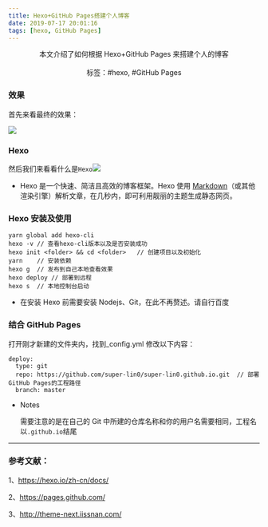 ```yaml
---
title: Hexo+GitHub Pages搭建个人博客
date: 2019-07-17 20:01:16
tags: [hexo, GitHub Pages]
---
```


<center>
  本文介绍了如何根据 Hexo+GitHub Pages 来搭建个人的博客
<center>
</br>
</center>
  标签：#hexo, #GitHub Pages
</center>

<!-- more -->

### 效果

首先来看最终的效果：

![](https://raw.githubusercontent.com/super-lin0/pic/master/20190717203359.png)

### Hexo

然后我们来看看什么是`Hexo`![](https://raw.githubusercontent.com/super-lin0/pic/master/20190717203241.png)

- Hexo 是一个快速、简洁且高效的博客框架。Hexo 使用 [Markdown](http://daringfireball.net/projects/markdown/)（或其他渲染引擎）解析文章，在几秒内，即可利用靓丽的主题生成静态网页。

### Hexo 安装及使用

```
yarn global add hexo-cli
hexo -v // 查看hexo-cli版本以及是否安装成功
hexo init <folder> && cd <folder>	// 创建项目以及初始化
yarn	// 安装依赖
hexo g	// 发布到自己本地查看效果
hexo deploy	// 部署到远程
hexo s	// 本地控制台启动
```

- 在安装 Hexo 前需要安装 Nodejs、Git，在此不再赘述。请自行百度

### 结合 GitHub Pages

打开刚才新建的文件夹内，找到\_config.yml 修改以下内容：

```
deploy:
  type: git
  repo: https://github.com/super-lin0/super-lin0.github.io.git	// 部署GitHub Pages的工程路径
  branch: master
```

- Notes

  需要注意的是在自己的 Git 中所建的仓库名称和你的用户名需要相同，工程名以`.github.io`结尾

---

### 参考文献：

1、<https://hexo.io/zh-cn/docs/>

2、<https://pages.github.com/>

3、<http://theme-next.iissnan.com/>
